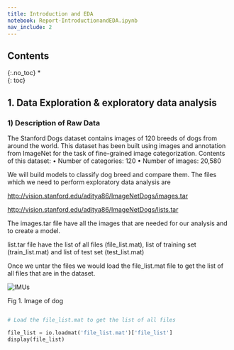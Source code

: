 ```yaml
---
title: Introduction and EDA
notebook: Report-IntroductionandEDA.ipynb
nav_include: 2
---
```


## Contents
{:.no_toc}
*  
{: toc}



## 1. Data Exploration & exploratory data analysis 

### 1) Description of Raw Data

The Stanford Dogs dataset contains images of 120 breeds of dogs from around the world. This dataset has been built using images and annotation from ImageNet for the task of fine-grained image categorization. Contents of this dataset: • Number of categories: 120 • Number of images: 20,580

We will build models to classify dog breed and compare them. The files which we need to perform exploratory data analysis are

http://vision.stanford.edu/aditya86/ImageNetDogs/images.tar

http://vision.stanford.edu/aditya86/ImageNetDogs/lists.tar

The images.tar file have all the images that are needed for our analysis and to create a model.

list.tar file have the list of all files (file_list.mat), list of training set (train_list.mat) and list of test set (test_list.mat)

Once we untar the files we would load the file_list.mat file to get the list of all files that are in the dataset.


![IMUs](/Images/dog1.JPG)

Fig 1. Image of dog


```python

# Load the file_list.mat to get the list of all files

file_list = io.loadmat('file_list.mat')['file_list']
display(file_list)

```
